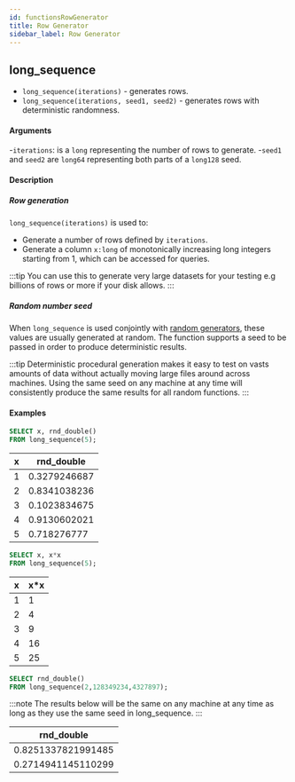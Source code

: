 ```yaml
---
id: functionsRowGenerator
title: Row Generator
sidebar_label: Row Generator
---
```


## long_sequence

- `long_sequence(iterations)` - generates rows.
- `long_sequence(iterations, seed1, seed2)` - generates rows with deterministic
  randomness.

#### Arguments

-`iterations`: is a `long` representing the number of rows to generate. -`seed1`
and `seed2` are `long64` representing both parts of a `long128` seed.

#### Description

##### Row generation

`long_sequence(iterations)` is used to:

- Generate a number of rows defined by `iterations`.
- Generate a column `x:long` of monotonically increasing long integers starting
  from 1, which can be accessed for queries.

:::tip
You can use this to generate very large datasets for your testing e.g
billions of rows or more if your disk allows.
:::

##### Random number seed

When `long_sequence` is used conjointly with
[random generators](functionsRandomValueGenerators.md), these values are usually
generated at random. The function supports a seed to be passed in order to
produce deterministic results.

:::tip
Deterministic procedural generation makes it easy to test on vasts
amounts of data without actually moving large files around across machines.
Using the same seed on any machine at any time will consistently produce the
same results for all random functions.
:::

#### Examples

```sql title="Generating multiple rows"
SELECT x, rnd_double()
FROM long_sequence(5);
```

| x   | rnd_double   |
| --- | ------------ |
| 1   | 0.3279246687 |
| 2   | 0.8341038236 |
| 3   | 0.1023834675 |
| 4   | 0.9130602021 |
| 5   | 0.718276777  |

```sql title="Accessing row_number using the x column"
SELECT x, x*x
FROM long_sequence(5);
```

| x   | x\*x |
| --- | ---- |
| 1   | 1    |
| 2   | 4    |
| 3   | 9    |
| 4   | 16   |
| 5   | 25   |

```sql title="Using with a seed"
SELECT rnd_double()
FROM long_sequence(2,128349234,4327897);
```

:::note
The results below will be the same on any machine at any time as long as
they use the same seed in long_sequence.
:::

| rnd_double         |
| ------------------ |
| 0.8251337821991485 |
| 0.2714941145110299 |
